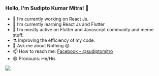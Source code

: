 ### Hello, I'm Sudipto Kumar Mitra! 👋


- 🔭 I’m currently working on React Js.
- 🌱 I’m currently learning React Js and Flutter
- 👯 I’m mostly active on Flutter and Javascript community and meme stuff.
- ⚗️ Improving the efficiency of my code.
- 💬 Ask me about Nothing 😄.
- 📫 How to reach me: [Facebook - @sudiptomitro](https://www.facebook.com/sudipto.kumar.mitro/)
- 😄 Pronouns: He/His


<img src="https://github-readme-stats.vercel.app/api?username=sudipto68&&show_icons=true&title_color=ffffff&icon_color=bb2acf&text_color=daf7dc&bg_color=151515">
